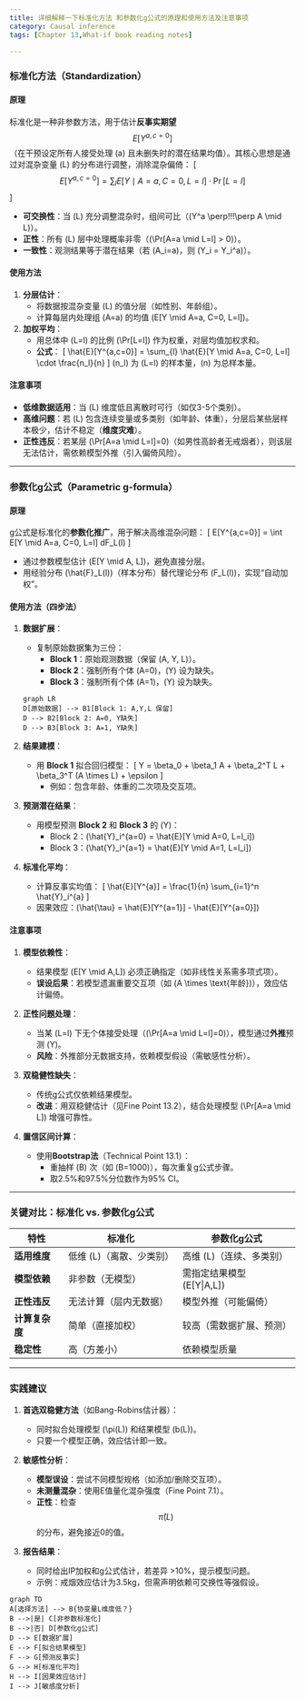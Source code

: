 ```yaml
---
title: 详细解释一下标准化方法 和参数化g公式的原理和使用方法及注意事项
category: Causal inference
tags: [Chapter 13,What-if book reading notes]

---
```

### **标准化方法（Standardization）**

#### **原理**
标准化是一种非参数方法，用于估计**反事实期望** $$E[Y^{a,c=0}]$$（在干预设定所有人接受处理 \(a\) 且未删失时的潜在结果均值）。其核心思想是通过对混杂变量 \(L\) 的分布进行调整，消除混杂偏倚：
\[
$$E[Y^{a,c=0}] = \sum_{l} E[Y \mid A=a, C=0, L=l] \cdot \Pr[L=l]$$
\]
- **可交换性**：当 \(L\) 充分调整混杂时，组间可比（\(Y^a \perp\!\!\!\perp A \mid L\)）。
- **正性**：所有 \(L\) 层中处理概率非零（\(\Pr[A=a \mid L=l] > 0\)）。
- **一致性**：观测结果等于潜在结果（若 \(A_i=a\)，则 \(Y_i = Y_i^a\)）。

#### **使用方法**
1. **分层估计**：
   - 将数据按混杂变量 \(L\) 的值分层（如性别、年龄组）。
   - 计算每层内处理组 \(A=a\) 的均值 \(E[Y \mid A=a, C=0, L=l]\)。
2. **加权平均**：
   - 用总体中 \(L=l\) 的比例 \(\Pr[L=l]\) 作为权重，对层均值加权求和。
   - **公式**：
     \[
     \hat{E}[Y^{a,c=0}] = \sum_{l} \hat{E}[Y \mid A=a, C=0, L=l] \cdot \frac{n_l}{n}
     \]
     \(n_l\) 为 \(L=l\) 的样本量，\(n\) 为总样本量。

#### **注意事项**
- **低维数据适用**：当 \(L\) 维度低且离散时可行（如仅3-5个类别）。
- **高维问题**：若 \(L\) 包含连续变量或多类别（如年龄、体重），分层后某些层样本极少，估计不稳定（**维度灾难**）。
- **正性违反**：若某层 \(\Pr[A=a \mid L=l]=0\)（如男性高龄者无戒烟者），则该层无法估计，需依赖模型外推（引入偏倚风险）。

---

### **参数化g公式（Parametric g-formula）**
#### **原理**
g公式是标准化的**参数化推广**，用于解决高维混杂问题：
\[
E[Y^{a,c=0}] = \int E[Y \mid A=a, C=0, L=l]  dF_L(l)
\]
- 通过参数模型估计 \(E[Y \mid A, L]\)，避免直接分层。
- 用经验分布 \(\hat{F}_L(l)\)（样本分布）替代理论分布 \(F_L(l)\)，实现“自动加权”。

#### **使用方法（四步法）**
1. **数据扩展**：
   - 复制原始数据集为三份：
     - **Block 1**：原始观测数据（保留 \(A, Y, L\)）。
     - **Block 2**：强制所有个体 \(A=0\)，\(Y\) 设为缺失。
     - **Block 3**：强制所有个体 \(A=1\)，\(Y\) 设为缺失。
   ```mermaid
   graph LR
   D[原始数据] --> B1[Block 1: A,Y,L 保留]
   D --> B2[Block 2: A=0, Y缺失]
   D --> B3[Block 3: A=1, Y缺失]
   ```

2. **结果建模**：
   - 用 **Block 1** 拟合回归模型：
     \[
     Y = \beta_0 + \beta_1 A + \beta_2^T L + \beta_3^T (A \times L) + \epsilon
     \]
     - 例如：包含年龄、体重的二次项及交互项。

3. **预测潜在结果**：
   - 用模型预测 **Block 2** 和 **Block 3** 的 \(Y\)：
     - Block 2：\(\hat{Y}_i^{a=0} = \hat{E}[Y \mid A=0, L=l_i]\)
     - Block 3：\(\hat{Y}_i^{a=1} = \hat{E}[Y \mid A=1, L=l_i]\)

4. **标准化平均**：
   - 计算反事实均值：
     \[
     \hat{E}[Y^{a}] = \frac{1}{n} \sum_{i=1}^n \hat{Y}_i^{a}
     \]
   - 因果效应：\(\hat{\tau} = \hat{E}[Y^{a=1}] - \hat{E}[Y^{a=0}]\)

#### **注意事项**
1. **模型依赖性**：
   - 结果模型 \(E[Y \mid A,L]\) 必须正确指定（如非线性关系需多项式项）。
   - **误设后果**：若模型遗漏重要交互项（如 \(A \times \text{年龄}\)），效应估计偏倚。

2. **正性问题处理**：
   - 当某 \(L=l\) 下无个体接受处理（\(\Pr[A=a \mid L=l]=0\)），模型通过**外推**预测 \(Y\)。
   - **风险**：外推部分无数据支持，依赖模型假设（需敏感性分析）。

3. **双稳健性缺失**：
   - 传统g公式仅依赖结果模型。
   - **改进**：用双稳健估计（见Fine Point 13.2），结合处理模型 \(\Pr[A=a \mid L]\) 增强可靠性。

4. **置信区间计算**：
   - 使用**Bootstrap法**（Technical Point 13.1）：
     - 重抽样 \(B\) 次（如 \(B=1000\)），每次重复g公式步骤。
     - 取2.5%和97.5%分位数作为95% CI。

---

### **关键对比：标准化 vs. 参数化g公式**
| **特性**         | **标准化**                    | **参数化g公式**               |
|------------------|-----------------------------|-----------------------------|
| **适用维度**     | 低维 \(L\)（离散、少类别）    | 高维 \(L\)（连续、多类别）    |
| **模型依赖**     | 非参数（无模型）             | 需指定结果模型 \(E[Y\|A,L]\) |
| **正性违反**     | 无法计算（层内无数据）        | 模型外推（可能偏倚）          |
| **计算复杂度**   | 简单（直接加权）             | 较高（需数据扩展、预测）      |
| **稳定性**       | 高（方差小）                 | 依赖模型质量                 |

---

### **实践建议**
1. **首选双稳健方法**（如Bang-Robins估计器）：
   - 同时拟合处理模型 \(\pi(L)\) 和结果模型 \(b(L)\)。
   - 只要一个模型正确，效应估计即一致。

2. **敏感性分析**：
   - **模型误设**：尝试不同模型规格（如添加/删除交互项）。
   - **未测量混杂**：使用E值量化混杂强度（Fine Point 7.1）。
   - **正性**：检查 $$\hat{\pi}(L)$$ 的分布，避免接近0的值。

3. **报告结果**：
   - 同时给出IP加权和g公式估计，若差异 >10%，提示模型问题。
   - 示例：戒烟效应估计为3.5kg，但需声明依赖可交换性等强假设。

```mermaid
graph TD
A[选择方法] --> B{协变量L维度低？}
B -->|是| C[非参数标准化]
B -->|否| D[参数化g公式]
D --> E[数据扩展]
E --> F[拟合结果模型]
F --> G[预测反事实]
G --> H[标准化平均]
H --> I[因果效应估计]
I --> J[敏感度分析]
```